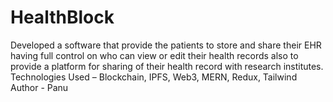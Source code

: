 # HealthBlock
Developed a software that provide the patients to store and share their EHR having full control on who can view or edit their health records also to provide a platform for sharing of their health record with research institutes. Technologies Used – Blockchain, IPFS, Web3, MERN, Redux, Tailwind  
Author - Panu

